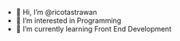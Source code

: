- 👋 Hi, I’m @ricotastrawan
- 👀 I’m interested in Programming
- 🌱 I’m currently learning Front End Development

<!---
ricotastrawan/ricotastrawan is a ✨ special ✨ repository because its `README.md` (this file) appears on your GitHub profile.
You can click the Preview link to take a look at your changes.
--->
